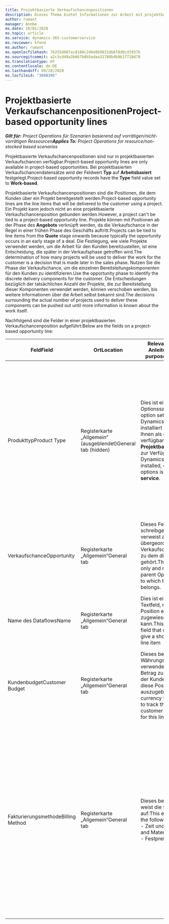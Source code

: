 ```yaml
---
title: Projektbasierte Verkaufschancenpositionen
description: Dieses Thema bietet Informationen zur Arbeit mit projektbasierten Verkaufschancenpositionen.
author: rumant
manager: Annbe
ms.date: 10/01/2020
ms.topic: article
ms.service: dynamics-365-customerservice
ms.reviewer: kfend
ms.author: rumant
ms.openlocfilehash: 7b255d607ac8180c249a9b9831db6f8d0cd3937b
ms.sourcegitcommit: a2c3cd49a3b667b8b5edaa31788b4b9b1f728d78
ms.translationtype: HT
ms.contentlocale: de-DE
ms.lasthandoff: 09/28/2020
ms.locfileid: "3898395"
---
```

# <a name="project-based-opportunity-lines"></a><span data-ttu-id="933f8-103">Projektbasierte Verkaufschancenpositionen</span><span class="sxs-lookup"><span data-stu-id="933f8-103">Project-based opportunity lines</span></span>

<span data-ttu-id="933f8-104">_**Gilt für:** Project Operations für Szenarien basierend auf vorrätigen/nicht-vorrätigen Ressourcen_</span><span class="sxs-lookup"><span data-stu-id="933f8-104">_**Applies To:** Project Operations for resource/non-stocked based scenarios_</span></span>


<span data-ttu-id="933f8-105">Projektbasierte Verkaufschancenpositionen sind nur in projektbasierten Verkaufschancen verfügbar.</span><span class="sxs-lookup"><span data-stu-id="933f8-105">Project-based opportunity lines are only available in project-based opportunities.</span></span> <span data-ttu-id="933f8-106">Bei projektbasierten Verkaufschancendatensätze wird der Feldwert **Typ** auf **Arbeitsbasiert** festgelegt.</span><span class="sxs-lookup"><span data-stu-id="933f8-106">Project-based opportunity records have the **Type** field value set to **Work-based**.</span></span>

<span data-ttu-id="933f8-107">Projektbasierte Verkaufschancenpositionen sind die Positionen, die dem Kunden über ein Projekt bereitgestellt werden.</span><span class="sxs-lookup"><span data-stu-id="933f8-107">Project-based opportunity lines are the line items that will be delivered to the customer using a project.</span></span> <span data-ttu-id="933f8-108">Ein Projekt kann jedoch nicht an eine projektbasierte Verkaufschancenposition gebunden werden.</span><span class="sxs-lookup"><span data-stu-id="933f8-108">However, a project can't be tied to a project-based opportunity line.</span></span> <span data-ttu-id="933f8-109">Projekte können mit Positionen ab der Phase des **Angebots** verknüpft werden, da die Verkaufschance in der Regel in einer frühen Phase des Geschäfts auftritt.</span><span class="sxs-lookup"><span data-stu-id="933f8-109">Projects can be tied to line items from the **Quote** stage onwards because typically the opportunity occurs in an early stage of a deal.</span></span> <span data-ttu-id="933f8-110">Die Festlegung, wie viele Projekte verwendet werden, um die Arbeit für den Kunden bereitzustellen, ist eine Entscheidung, die später in der Verkaufsphase getroffen wird.</span><span class="sxs-lookup"><span data-stu-id="933f8-110">The determination of how many projects will be used to deliver the work for the customer is a decision that is made later in the sales phase.</span></span> <span data-ttu-id="933f8-111">Nutzen Sie die Phase der Verkaufschance, um die einzelnen Bereitstellungskomponenten für den Kunden zu identifizieren.</span><span class="sxs-lookup"><span data-stu-id="933f8-111">Use the opportunity phase to identify the discrete delivery components for the customer.</span></span> <span data-ttu-id="933f8-112">Die Entscheidungen bezüglich der tatsächlichen Anzahl der Projekte, die zur Bereitstellung dieser Komponenten verwendet werden, können verschoben werden, bis weitere Informationen über die Arbeit selbst bekannt sind.</span><span class="sxs-lookup"><span data-stu-id="933f8-112">The decisions surrounding the actual number of projects used to deliver these components can be pushed out until more information is known about the work itself.</span></span>

<span data-ttu-id="933f8-113">Nachfolgend sind die Felder in einer projektbasierten Verkaufschancenposition aufgeführt:</span><span class="sxs-lookup"><span data-stu-id="933f8-113">Below are the fields on a project-based opportunity line:</span></span>

| <span data-ttu-id="933f8-114">**Feld**</span><span class="sxs-lookup"><span data-stu-id="933f8-114">**Field**</span></span> | <span data-ttu-id="933f8-115">**Ort**</span><span class="sxs-lookup"><span data-stu-id="933f8-115">**Location**</span></span> | <span data-ttu-id="933f8-116">**Relevanz, Zweck und Anleitung**</span><span class="sxs-lookup"><span data-stu-id="933f8-116">**Relevance, purpose, and guidance**</span></span> | <span data-ttu-id="933f8-117">**Downstream-Auswirkungen**</span><span class="sxs-lookup"><span data-stu-id="933f8-117">**Downstream impact**</span></span> |
| --- | --- | --- | --- |
| <span data-ttu-id="933f8-118">Produkttyp</span><span class="sxs-lookup"><span data-stu-id="933f8-118">Product Type</span></span> | <span data-ttu-id="933f8-119">Registerkarte „Allgemein“ (ausgeblendet)</span><span class="sxs-lookup"><span data-stu-id="933f8-119">General tab (hidden)</span></span> | <span data-ttu-id="933f8-120">Dies ist ein Optionssatzfeld.</span><span class="sxs-lookup"><span data-stu-id="933f8-120">This is an option set field.</span></span> <span data-ttu-id="933f8-121">Wenn Sie Dynamics 365 Operations installiert haben, steht Ihnen als eine der verfügbaren Optionen **Projektbasierter Service** zur Verfügung.</span><span class="sxs-lookup"><span data-stu-id="933f8-121">If you have Dynamics 365 Operations installed, one the available options is, **Project-based service**.</span></span>  | <span data-ttu-id="933f8-122">Der Wert dieses Feldes wird auf **Projektbasierter Service** festgelegt, wenn Sie die projektbasierte Verkaufschancenposition aus dem projektbasierten Positionsraster in der Verkaufschance erstellen.</span><span class="sxs-lookup"><span data-stu-id="933f8-122">The value of this field is set to **Project-based service** when you create the project-based opportunity line from the project-based lines grid on the Opportunity.</span></span> <br> <span data-ttu-id="933f8-123">Wenn Sie diesen Wert ändern oder überschreiben, wird die Projektfunktionalität für Ihre projektbasierten Positionen nicht aktiviert.</span><span class="sxs-lookup"><span data-stu-id="933f8-123">If you change or override this value, the project functionality won't be enabled on your project-based line items.</span></span> |
| <span data-ttu-id="933f8-124">Verkaufschance</span><span class="sxs-lookup"><span data-stu-id="933f8-124">Opportunity</span></span> | <span data-ttu-id="933f8-125">Registerkarte „Allgemein“</span><span class="sxs-lookup"><span data-stu-id="933f8-125">General tab</span></span> | <span data-ttu-id="933f8-126">Dieses Feld ist schreibgeschützt und verweist auf den übergeordneten Verkaufschancendatensatz, zu dem diese Position gehört.</span><span class="sxs-lookup"><span data-stu-id="933f8-126">This field is read-only and references the parent Opportunity record to which this line item belongs.</span></span> | <span data-ttu-id="933f8-127">Es gibt keine nachgelagerten Auswirkungen von diesem Feld.</span><span class="sxs-lookup"><span data-stu-id="933f8-127">There is no downstream impact of this field.</span></span> |
| <span data-ttu-id="933f8-128">Name des Dataflows</span><span class="sxs-lookup"><span data-stu-id="933f8-128">Name</span></span> | <span data-ttu-id="933f8-129">Registerkarte „Allgemein“</span><span class="sxs-lookup"><span data-stu-id="933f8-129">General tab</span></span> | <span data-ttu-id="933f8-130">Dies ist ein bearbeitbares Textfeld, mit dem dieser Position eine kurze Identität zugewiesen werden kann.</span><span class="sxs-lookup"><span data-stu-id="933f8-130">This is an editable text field that can be used to give a short identity to this line item</span></span> | <span data-ttu-id="933f8-131">Dieser Wert wird in die Angebotsposition übertragen, wenn Sie aus dieser Verkaufschance ein Angebot erstellen.</span><span class="sxs-lookup"><span data-stu-id="933f8-131">This value is carried over to the quote line when you create a quote from this opportunity</span></span> |
| <span data-ttu-id="933f8-132">Kundenbudget</span><span class="sxs-lookup"><span data-stu-id="933f8-132">Customer Budget</span></span> | <span data-ttu-id="933f8-133">Registerkarte „Allgemein“</span><span class="sxs-lookup"><span data-stu-id="933f8-133">General tab</span></span> | <span data-ttu-id="933f8-134">Dieses bearbeitbare Währungsfeld kann verwendet werden, um den Betrag zu verfolgen, den der Kunde bereit ist, für diese Position auszugeben.</span><span class="sxs-lookup"><span data-stu-id="933f8-134">This editable currency field can be used to track the amount that the customer is willing to spend for this line item.</span></span> | <span data-ttu-id="933f8-135">Dieser Wert wird in das entsprechende Feld in der Angebotsposition übertragen, wenn Sie aus dieser Verkaufschance ein Angebot erstellen.</span><span class="sxs-lookup"><span data-stu-id="933f8-135">This value is carried over to the corresponding field on the quote line when you create a quote from this opportunity</span></span> |
| <span data-ttu-id="933f8-136">Fakturierungsmethode</span><span class="sxs-lookup"><span data-stu-id="933f8-136">Billing Method</span></span> | <span data-ttu-id="933f8-137">Registerkarte „Allgemein“</span><span class="sxs-lookup"><span data-stu-id="933f8-137">General tab</span></span> | <span data-ttu-id="933f8-138">Dieses bearbeitbare Feld weist die folgenden Werte auf:</span><span class="sxs-lookup"><span data-stu-id="933f8-138">This editable field has the following values:</span></span></br><span data-ttu-id="933f8-139">- Zeit und Material</span><span class="sxs-lookup"><span data-stu-id="933f8-139">- Time and Material</span></span></br><span data-ttu-id="933f8-140">- Festpreis</span><span class="sxs-lookup"><span data-stu-id="933f8-140">- Fixed Price</span></span> | <span data-ttu-id="933f8-141">Dieser Wert wird in das entsprechende Feld in der Angebotsposition übertragen, wenn Sie aus dieser Verkaufschance ein Angebot erstellen.</span><span class="sxs-lookup"><span data-stu-id="933f8-141">This value is carried over to the corresponding field on the quote line when you create a quote from this opportunity.</span></span> <span data-ttu-id="933f8-142">Nachdem die Angebotsposition erstellt wurde, ist das Feld gesperrt und kann nicht geändert werden.</span><span class="sxs-lookup"><span data-stu-id="933f8-142">After the quote line is created, the field is locked and can't be changed.</span></span> <span data-ttu-id="933f8-143">Weisen Sie diesen Feldwert so genau wie möglich zu.</span><span class="sxs-lookup"><span data-stu-id="933f8-143">Assign this field value as accurately as possible.</span></span> <span data-ttu-id="933f8-144">Wenn Sie den Wert dieses Felds in der Angebotsposition ändern müssen, löschen Sie die Angebotsposition und erstellen Sie sie neu.</span><span class="sxs-lookup"><span data-stu-id="933f8-144">If you need to change the value of this field on the quote line, delete and re-create the quote line.</span></span> |
